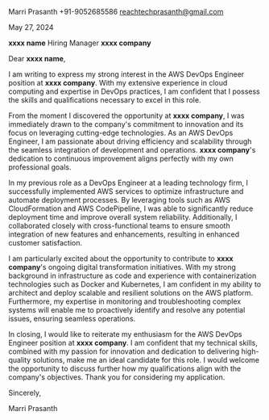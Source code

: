 Marri Prasanth
+91-9052685586
reachtechprasanth@gmail.com

May 27, 2024

**xxxx  name**
Hiring Manager
**xxxx  company**

Dear **xxxx  name**,

I am writing to express my strong interest in the AWS DevOps Engineer position at **xxxx  company**. With my extensive experience in cloud computing and expertise in DevOps practices, I am confident that I possess the skills and qualifications necessary to excel in this role.

From the moment I discovered the opportunity at **xxxx  company**, I was immediately drawn to the company's commitment to innovation and its focus on leveraging cutting-edge technologies. As an AWS DevOps Engineer, I am passionate about driving efficiency and scalability through the seamless integration of development and operations. **xxxx  company**'s dedication to continuous improvement aligns perfectly with my own professional goals.

In my previous role as a DevOps Engineer at a leading technology firm, I successfully implemented AWS services to optimize infrastructure and automate deployment processes. By leveraging tools such as AWS CloudFormation and AWS CodePipeline, I was able to significantly reduce deployment time and improve overall system reliability. Additionally, I collaborated closely with cross-functional teams to ensure smooth integration of new features and enhancements, resulting in enhanced customer satisfaction.

I am particularly excited about the opportunity to contribute to **xxxx  company**'s ongoing digital transformation initiatives. With my strong background in infrastructure as code and experience with containerization technologies such as Docker and Kubernetes, I am confident in my ability to architect and deploy scalable and resilient solutions on the AWS platform. Furthermore, my expertise in monitoring and troubleshooting complex systems will enable me to proactively identify and resolve any potential issues, ensuring seamless operations.

In closing, I would like to reiterate my enthusiasm for the AWS DevOps Engineer position at **xxxx  company**. I am confident that my technical skills, combined with my passion for innovation and dedication to delivering high-quality solutions, make me an ideal candidate for this role. I would welcome the opportunity to discuss further how my qualifications align with the company's objectives. Thank you for considering my application.

Sincerely,

Marri Prasanth